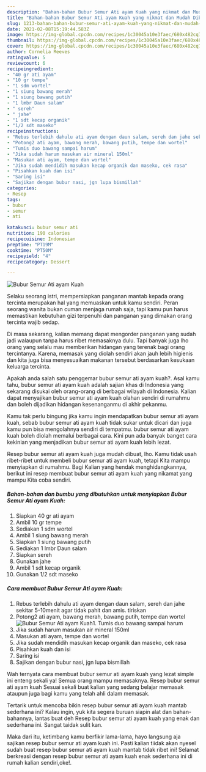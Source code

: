 ```yaml
---
description: "Bahan-bahan Bubur Semur Ati ayam Kuah yang nikmat dan Mudah Dibuat"
title: "Bahan-bahan Bubur Semur Ati ayam Kuah yang nikmat dan Mudah Dibuat"
slug: 1213-bahan-bahan-bubur-semur-ati-ayam-kuah-yang-nikmat-dan-mudah-dibuat
date: 2021-02-08T15:19:44.583Z
image: https://img-global.cpcdn.com/recipes/1c30045a10e3faec/680x482cq70/bubur-semur-ati-ayam-kuah-foto-resep-utama.jpg
thumbnail: https://img-global.cpcdn.com/recipes/1c30045a10e3faec/680x482cq70/bubur-semur-ati-ayam-kuah-foto-resep-utama.jpg
cover: https://img-global.cpcdn.com/recipes/1c30045a10e3faec/680x482cq70/bubur-semur-ati-ayam-kuah-foto-resep-utama.jpg
author: Cornelia Reeves
ratingvalue: 5
reviewcount: 6
recipeingredient:
- "40 gr ati ayam"
- "10 gr tempe"
- "1 sdm wortel"
- "1 siung bawang merah"
- "1 siung bawang putih"
- "1 lmbr Daun salam"
- " sereh"
- " jahe"
- "1 sdt kecap organik"
- "1/2 sdt maseko"
recipeinstructions:
- "Rebus terlebih dahulu ati ayam dengan daun salam, sereh dan jahe sekitar 5-10menit agar tidak pahit dan amis. tiriskan"
- "Potong2 ati ayam, bawang merah, bawang putih, tempe dan wortel"
- "Tumis duo bawang sampai harum"
- "Jika sudah harum masukan air mineral 150ml"
- "Masukan ati ayam, tempe dan wortel"
- "Jika sudah mendidih masukan kecap organik dan maseko, cek rasa"
- "Pisahkan kuah dan isi"
- "Saring isi"
- "Sajikan dengan bubur nasi, jgn lupa bismillah"
categories:
- Resep
tags:
- bubur
- semur
- ati

katakunci: bubur semur ati 
nutrition: 190 calories
recipecuisine: Indonesian
preptime: "PT19M"
cooktime: "PT50M"
recipeyield: "4"
recipecategory: Dessert

---
```



![Bubur Semur Ati ayam Kuah](https://img-global.cpcdn.com/recipes/1c30045a10e3faec/680x482cq70/bubur-semur-ati-ayam-kuah-foto-resep-utama.jpg)

Selaku seorang istri, mempersiapkan panganan mantab kepada orang tercinta merupakan hal yang memuaskan untuk kamu sendiri. Peran seorang  wanita bukan cuman menjaga rumah saja, tapi kamu pun harus memastikan kebutuhan gizi terpenuhi dan panganan yang dimakan orang tercinta wajib sedap.

Di masa  sekarang, kalian memang dapat mengorder panganan yang sudah jadi walaupun tanpa harus ribet memasaknya dulu. Tapi banyak juga lho orang yang selalu mau memberikan hidangan yang terenak bagi orang tercintanya. Karena, memasak yang diolah sendiri akan jauh lebih higienis dan kita juga bisa menyesuaikan makanan tersebut berdasarkan kesukaan keluarga tercinta. 



Apakah anda salah satu penggemar bubur semur ati ayam kuah?. Asal kamu tahu, bubur semur ati ayam kuah adalah sajian khas di Indonesia yang sekarang disukai oleh orang-orang di berbagai wilayah di Indonesia. Kalian dapat menyajikan bubur semur ati ayam kuah olahan sendiri di rumahmu dan boleh dijadikan hidangan kesenanganmu di akhir pekanmu.

Kamu tak perlu bingung jika kamu ingin mendapatkan bubur semur ati ayam kuah, sebab bubur semur ati ayam kuah tidak sukar untuk dicari dan juga kamu pun bisa mengolahnya sendiri di tempatmu. bubur semur ati ayam kuah boleh diolah memalui berbagai cara. Kini pun ada banyak banget cara kekinian yang menjadikan bubur semur ati ayam kuah lebih lezat.

Resep bubur semur ati ayam kuah juga mudah dibuat, lho. Kamu tidak usah ribet-ribet untuk membeli bubur semur ati ayam kuah, tetapi Kita mampu menyiapkan di rumahmu. Bagi Kalian yang hendak menghidangkannya, berikut ini resep membuat bubur semur ati ayam kuah yang nikamat yang mampu Kita coba sendiri.

<!--inarticleads1-->

##### Bahan-bahan dan bumbu yang dibutuhkan untuk menyiapkan Bubur Semur Ati ayam Kuah:

1. Siapkan 40 gr ati ayam
1. Ambil 10 gr tempe
1. Sediakan 1 sdm wortel
1. Ambil 1 siung bawang merah
1. Siapkan 1 siung bawang putih
1. Sediakan 1 lmbr Daun salam
1. Siapkan  sereh
1. Gunakan  jahe
1. Ambil 1 sdt kecap organik
1. Gunakan 1/2 sdt maseko




<!--inarticleads2-->

##### Cara membuat Bubur Semur Ati ayam Kuah:

1. Rebus terlebih dahulu ati ayam dengan daun salam, sereh dan jahe sekitar 5-10menit agar tidak pahit dan amis. tiriskan
1. Potong2 ati ayam, bawang merah, bawang putih, tempe dan wortel
<img src="https://img-global.cpcdn.com/steps/8d86b78564621a88/160x128cq70/bubur-semur-ati-ayam-kuah-langkah-memasak-2-foto.jpg" alt="Bubur Semur Ati ayam Kuah">1. Tumis duo bawang sampai harum
1. Jika sudah harum masukan air mineral 150ml
1. Masukan ati ayam, tempe dan wortel
1. Jika sudah mendidih masukan kecap organik dan maseko, cek rasa
1. Pisahkan kuah dan isi
1. Saring isi
1. Sajikan dengan bubur nasi, jgn lupa bismillah




Wah ternyata cara membuat bubur semur ati ayam kuah yang lezat simple ini enteng sekali ya! Semua orang mampu memasaknya. Resep bubur semur ati ayam kuah Sesuai sekali buat kalian yang sedang belajar memasak ataupun juga bagi kamu yang telah ahli dalam memasak.

Tertarik untuk mencoba bikin resep bubur semur ati ayam kuah mantab sederhana ini? Kalau ingin, yuk kita segera buruan siapin alat dan bahan-bahannya, lantas buat deh Resep bubur semur ati ayam kuah yang enak dan sederhana ini. Sangat taidak sulit kan. 

Maka dari itu, ketimbang kamu berfikir lama-lama, hayo langsung aja sajikan resep bubur semur ati ayam kuah ini. Pasti kalian tiidak akan nyesel sudah buat resep bubur semur ati ayam kuah mantab tidak ribet ini! Selamat berkreasi dengan resep bubur semur ati ayam kuah enak sederhana ini di rumah kalian sendiri,oke!.

